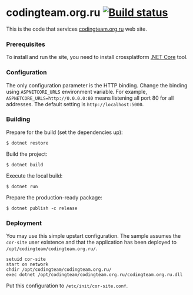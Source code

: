 codingteam.org.ru [![Build status][badge-travis]][status-travis]
=================

This is the code that services [codingteam.org.ru][] web
site.

### Prerequisites

To install and run the site, you need to install crossplatform [.NET
Core][dotnet] tool.

### Configuration

The only configuration parameter is the HTTP binding. Change the binding using
`ASPNETCORE_URLS` environment variable. For example,
`ASPNETCORE_URLS=http://0.0.0.0:80` means listening all port 80 for all
addresses. The default setting is `http://localhost:5000`.

### Building

Prepare for the build (set the dependencies up):

```console
$ dotnet restore
```

Build the project:

```console
$ dotnet build
```

Execute the local build:

```console
$ dotnet run
```

Prepare the production-ready package:

```console
$ dotnet publish -c release
```

### Deployment

You may use this simple upstart configuration. The sample assumes the `cor-site`
user existence and that the application has been deployed to
`/opt/codingteam/codingteam.org.ru/`.

```
setuid cor-site
start on network
chdir /opt/codingteam/codingteam.org.ru/
exec dotnet /opt/codingteam/codingteam.org.ru/codingteam.org.ru.dll
```

Put this configuration to `/etc/init/cor-site.conf`.

[codingteam.org.ru]: http://codingteam.org.ru/
[dotnet]: https://dot.net/
[status-travis]: https://travis-ci.org/codingteam/codingteam.org.ru

[badge-travis]: https://travis-ci.org/codingteam/codingteam.org.ru.png?branch=develop
